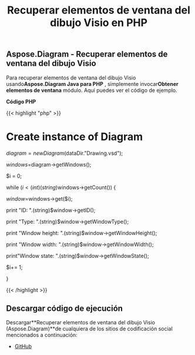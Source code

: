 ﻿---
title: Recuperar elementos de ventana del dibujo Visio en PHP
type: docs
weight: 30
url: /es/java/retrieve-window-elements-from-the-visio-drawing-in-php/
---
## **Aspose.Diagram - Recuperar elementos de ventana del dibujo Visio**
 Para recuperar elementos de ventana del dibujo Visio usando**Aspose.Diagram Java para PHP** , simplemente invocar**Obtener elementos de ventana** módulo. Aquí puedes ver el código de ejemplo.

**Código PHP**

{{< highlight "php" >}}

 # Create instance of Diagram

$diagram = new Diagram($dataDir."Drawing.vsd");

$windows=$diagram->getWindows();

$i = 0;

while ($i<(int)(string)$windows->getCount()) {

$window=$windows->get($i);

print "ID: ".(string)$window->getID();

print "Type: ".(string)$window->getWindowType();

print "Window height: ".(string)$window->getWindowHeight();

print "Window width: ".(string)$window->getWindowWidth();

print"Window state: ".(string)$window->getWindowState();

$i+= 1;

}

{{< /highlight >}}
## **Descargar código de ejecución**
 Descargar**Recuperar elementos de ventana del dibujo Visio (Aspose.Diagram)**de cualquiera de los sitios de codificación social mencionados a continuación:

- [GitHub](https://github.com/asposediagram/Aspose.Diagram-for-Java/blob/master/Plugins/Aspose_Diagram_Java_for_PHP/src/aspose/diagram/WorkingwithWindowElements/GetWindowElements.php)
